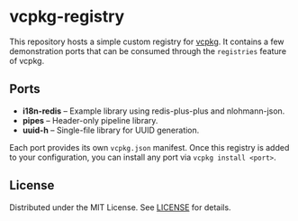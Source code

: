 # vcpkg-registry

This repository hosts a simple custom registry for [vcpkg](https://github.com/microsoft/vcpkg). It contains a few demonstration ports that can be consumed through the `registries` feature of vcpkg.

## Ports

- **i18n-redis** – Example library using redis-plus-plus and nlohmann-json.
- **pipes** – Header-only pipeline library.
- **uuid-h** – Single-file library for UUID generation.

Each port provides its own `vcpkg.json` manifest. Once this registry is added to your configuration, you can install any port via `vcpkg install <port>`.

## License

Distributed under the MIT License. See [LICENSE](LICENSE) for details.
